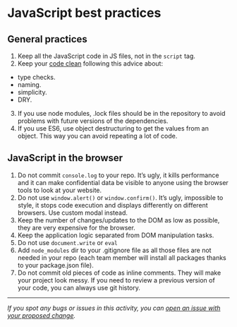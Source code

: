 # JavaScript best practices

## General practices

1. Keep all the JavaScript code in JS files, not in the `script` tag.
2. Keep your [code clean](https://devinduct.com/blogpost/22/javascript-clean-code-best-practices) following this advice about:
  - type checks.
  - naming.
  - simplicity.
  - DRY.
3. If you use node modules, .lock files should be in the repository to avoid problems with future versions of the dependencies.
4.  If you use ES6, use object destructuring to get the values from an object. This way you can avoid repeating a lot of code.

## JavaScript in the browser


1. Do not commit `console.log` to your repo. It’s ugly, it kills performance and it can make confidential data be visible to anyone using the browser tools to look at your website.
2. Do not use `window.alert()` or `window.confirm()`. It’s ugly, impossible to style, it stops code execution and displays differently on different browsers. Use custom modal instead.
3. Keep the number of changes/updates to the DOM as low as possible, they are very expensive for the browser.
4. Keep the application logic separated from DOM manipulation tasks.
5. Do not use `document.write` or `eval`
6. Add `node_modules` dir to your .gitignore file as all those files are not needed in your repo (each team member will install all packages thanks to your package.json file).
7. Do not commit old pieces of code as inline comments. They will make your project look messy. If you need to review a previous version of your code, you can always use git history.

------

_If you spot any bugs or issues in this activity, you can [open an issue with your proposed change](https://github.com/microverseinc/curriculum-transversal-skills/blob/main/git-github/articles/open_issue.md)._

